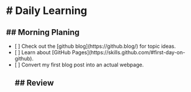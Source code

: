 <h1># Daily Learning</h1>
<h2>## Morning Planing</h2>
<ul>
  <li>[ ] Check out the [github blog](https://github.blog/) for topic ideas.</li>
  <li>[ ] Learn about [GitHub Pages](https://skills.github.com/#first-day-on-github).</li>
  <li>[ ] Convert my first blog post into an actual webpage.</li
</ul>

<h2>## Review</h2>
